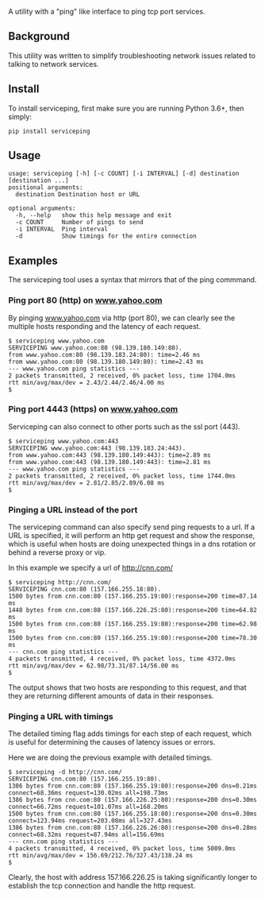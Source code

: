 A utility with a "ping" like interface to ping tcp port services.

## Background

This utility was written to simplify troubleshooting network issues related to talking to 
network services.

## Install

To install serviceping, first make sure you are running Python 3.6+, then simply:

```
pip install serviceping
```

## Usage

    usage: serviceping [-h] [-c COUNT] [-i INTERVAL] [-d] destination [destination ...]
    positional arguments:
      destination Destination host or URL

    optional arguments:
      -h, --help   show this help message and exit
      -c COUNT     Number of pings to send
      -i INTERVAL  Ping interval
      -d           Show timings for the entire connection


## Examples

The serviceping tool uses a syntax that mirrors that of the ping commmand.


### Ping port 80 (http) on www.yahoo.com

By pinging www.yahoo.com via http (port 80), we can clearly see the 
multiple hosts responding and the latency of each request.

```console
$ serviceping www.yahoo.com
SERVICEPING www.yahoo.com:80 (98.139.180.149:80).
from www.yahoo.com:80 (98.139.183.24:80): time=2.46 ms
from www.yahoo.com:80 (98.139.180.149:80): time=2.43 ms
--- www.yahoo.com ping statistics ---
2 packets transmitted, 2 received, 0% packet loss, time 1704.0ms
rtt min/avg/max/dev = 2.43/2.44/2.46/4.00 ms
$
```

### Ping port 4443 (https) on www.yahoo.com

Serviceping can also connect to other ports such as the ssl port (443).

```console
$ serviceping www.yahoo.com:443
SERVICEPING www.yahoo.com:443 (98.139.183.24:443).
from www.yahoo.com:443 (98.139.180.149:443): time=2.89 ms
from www.yahoo.com:443 (98.139.180.149:443): time=2.81 ms
--- www.yahoo.com ping statistics ---
2 packets transmitted, 2 received, 0% packet loss, time 1744.0ms
rtt min/avg/max/dev = 2.81/2.85/2.89/6.08 ms
$
```

### Pinging a URL instead of the port

The serviceping command can also specify send ping requests to a url.  If a URL is specified, it will 
perform an http get request and show the response, which is useful 
when hosts are doing unexpected things in a dns
rotation or behind a reverse proxy or vip.

In this example we specify a url of http://cnn.com/

```console
$ serviceping http://cnn.com/
SERVICEPING cnn.com:80 (157.166.255.18:80).
1500 bytes from cnn.com:80 (157.166.255.19:80):response=200 time=87.14 ms
1448 bytes from cnn.com:80 (157.166.226.25:80):response=200 time=64.82 ms
1500 bytes from cnn.com:80 (157.166.255.19:80):response=200 time=62.98 ms
1500 bytes from cnn.com:80 (157.166.255.19:80):response=200 time=78.30 ms
--- cnn.com ping statistics ---
4 packets transmitted, 4 received, 0% packet loss, time 4372.0ms
rtt min/avg/max/dev = 62.98/73.31/87.14/56.00 ms
$
```

The output shows that two hosts are responding to this request, and that they are returning different amounts of data in their responses.

### Pinging a URL with timings

The detailed timing flag adds timings for each step of each request, 
which is useful for determining the causes of latency issues or errors.

Here we are doing the previous example with detailed timings.

```console
$ serviceping -d http://cnn.com/
SERVICEPING cnn.com:80 (157.166.255.19:80).
1386 bytes from cnn.com:80 (157.166.255.19:80):response=200 dns=0.21ms connect=68.36ms request=130.02ms all=198.73ms
1386 bytes from cnn.com:80 (157.166.226.25:80):response=200 dns=0.30ms connect=66.72ms request=101.07ms all=168.20ms
1500 bytes from cnn.com:80 (157.166.255.18:80):response=200 dns=0.30ms connect=123.94ms request=203.08ms all=327.43ms
1386 bytes from cnn.com:80 (157.166.226.26:80):response=200 dns=0.28ms connect=68.32ms request=87.94ms all=156.69ms
--- cnn.com ping statistics ---
4 packets transmitted, 4 received, 0% packet loss, time 5009.0ms
rtt min/avg/max/dev = 156.69/212.76/327.43/138.24 ms
$
```

Clearly, the host with address 157.166.226.25 is taking significantly longer 
to establish the tcp connection and handle the http request.
